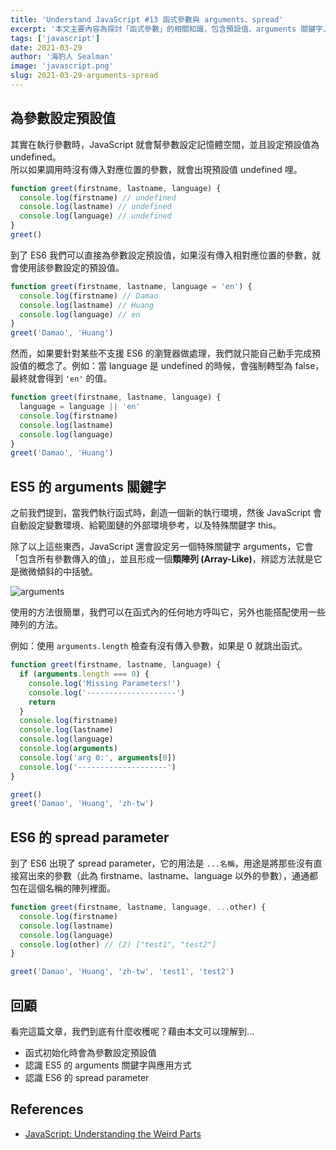```yaml
---
title: 'Understand JavaScript #13 函式參數與 arguments、spread'
excerpt: '本文主要內容為探討「函式參數」的相關知識，包含預設值、arguments 關鍵字、spread parameter 等等。'
tags: ['javascript']
date: 2021-03-29
author: '海豹人 Sealman'
image: 'javascript.png'
slug: 2021-03-29-arguments-spread
---
```


## 為參數設定預設值

其實在執行參數時，JavaScript 就會幫參數設定記憶體空間，並且設定預設值為 undefined。  
所以如果調用時沒有傳入對應位置的參數，就會出現預設值 undefined 哩。

```javascript
function greet(firstname, lastname, language) {
  console.log(firstname) // undefined
  console.log(lastname) // undefined
  console.log(language) // undefined
}
greet()
```

到了 ES6 我們可以直接為參數設定預設值，如果沒有傳入相對應位置的參數，就會使用該參數設定的預設值。

```javascript
function greet(firstname, lastname, language = 'en') {
  console.log(firstname) // Damao
  console.log(lastname) // Huang
  console.log(language) // en
}
greet('Damao', 'Huang')
```

然而，如果要針對某些不支援 ES6 的瀏覽器做處理，我們就只能自己動手完成預設值的概念了。例如：當 language 是 undefined 的時候，會強制轉型為 false，最終就會得到 `'en'` 的值。

```javascript
function greet(firstname, lastname, language) {
  language = language || 'en'
  console.log(firstname)
  console.log(lastname)
  console.log(language)
}
greet('Damao', 'Huang')
```

## ES5 的 arguments 關鍵字

之前我們提到，當我們執行函式時，創造一個新的執行環境，然後 JavaScript 會自動設定變數環境、給範圍鏈的外部環境參考，以及特殊關鍵字 this。

除了以上這些東西，JavaScript 還會設定另一個特殊關鍵字 arguments，它會「包含所有參數傳入的值」，並且形成一個**類陣列 (Array-Like)**，辨認方法就是它是微微傾斜的中括號。

![arguments](https://i.imgur.com/GHSwkCR.png)

使用的方法很簡單，我們可以在函式內的任何地方呼叫它，另外也能搭配使用一些陣列的方法。

例如：使用 `arguments.length` 檢查有沒有傳入參數，如果是 0 就跳出函式。

```javascript
function greet(firstname, lastname, language) {
  if (arguments.length === 0) {
    console.log('Missing Parameters!')
    console.log('--------------------')
    return
  }
  console.log(firstname)
  console.log(lastname)
  console.log(language)
  console.log(arguments)
  console.log('arg 0:', arguments[0])
  console.log('--------------------')
}

greet()
greet('Damao', 'Huang', 'zh-tw')
```

## ES6 的 spread parameter

到了 ES6 出現了 spread parameter，它的用法是 `...名稱`，用途是將那些沒有直接寫出來的參數（此為 firstname、lastname、language 以外的參數），通通都包在這個名稱的陣列裡面。

```javascript
function greet(firstname, lastname, language, ...other) {
  console.log(firstname)
  console.log(lastname)
  console.log(language)
  console.log(other) // (2) ["test1", "test2"]
}

greet('Damao', 'Huang', 'zh-tw', 'test1', 'test2')
```

## 回顧

看完這篇文章，我們到底有什麼收穫呢？藉由本文可以理解到…

- 函式初始化時會為參數設定預設值
- 認識 ES5 的 arguments 關鍵字與應用方式
- 認識 ES6 的 spread parameter

## References

- [JavaScript: Understanding the Weird Parts](https://www.udemy.com/course/understand-javascript/)
